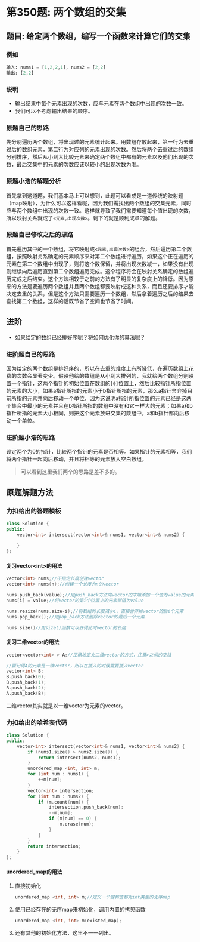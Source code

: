 # 第350题: 两个数组的交集

## 题目: 给定两个数组，编写一个函数来计算它们的交集

### 例如

```Python
输入: nums1 = [1,2,2,1], nums2 = [2,2]
输出: [2,2]
```

### 说明

* 输出结果中每个元素出现的次数，应与元素在两个数组中出现的次数一致。
* 我们可以不考虑输出结果的顺序。

### 原题自己的思路

先分别遍历两个数组，将出现过的元素统计起来。用数组存放起来，第一行为去重过后的数组元素，第二行为对应列的元素出现的次数。然后将两个去重过后的数组分别排序，然后从小到大比较元素来确定两个数组中都有的元素以及他们出现的次数，最后交集中的元素的次数应该以较小的出现次数为准。

### 原题小浩的解题分析

首先拿到这道题，我们基本马上可以想到，此题可以看成是一道传统的映射题（map映射），为什么可以这样看呢，因为我们需找出两个数组的交集元素，同时应与两个数组中出现的次数一致。这样就导致了我们需要知道每个值出现的次数，所以映射关系就成了`<元素,出现次数>`。剩下的就是顺利成章的解题。

### 原题自己修改之后的思路

首先遍历其中的一个数组，将它映射成`<元素,出现次数>`的组合，然后遍历第二个数组，按照映射关系确定的元素顺序来对第二个数组进行遍历，如果这个正在遍历的元素在第二个数组中出现了，则将这个数保留，并将出现次数减一，如果没有出现则继续向后遍历直到第二个数组遍历完成。这个程序将会在映射关系确定的数组遍历完成之后结束。这个方法相较于之前的方法有了明显的复杂度上的降低。因为原来的方法是要遍历两个数组并且两个数组都要映射成这种关系，而且还要排序才能决定去重的关系，但是这个方法只需要遍历一个数组，然后拿着遍历之后的结果去查找第二个数组，这样的话既节省了空间也节省了时间。

## 进阶

* 如果给定的数组已经排好序呢？将如何优化你的算法呢？

### 进阶题自己的思路

因为给定的两个数组是排好序的，所以在去重的难度上有所降低，在遍历数组上花费的次数会显著变少。假设他给的数组是从小到大排列的，我就给两个数组分别设置一个指针，这两个指针的初始位置在数组的`[0]`位置上，然后比较指针所指位置的元素的大小，如果a指针所指的元素小于b指针所指的元素，那么a指针舍弃掉目前所指的元素并向后移动一个单位，因为这说明a指针所指位置的元素已经是这两个集合中最小的元素并且在b指针所指的数组中没有和它一样大的元素；如果a和b指针所指的元素大小相同，则把这个元素放进交集的数组中，a和b指针都向后移动一个单位。

### 进阶题小浩的思路

设定两个为0的指针，比较两个指针的元素是否相等。如果指针的元素相等，我们将两个指针一起向后移动，并且将相等的元素放入空白数组。
> 可以看到这里我们两个的思路是差不多的。

## 原题解题方法

### 力扣给出的答题模板

```c++
class Solution {
public:
    vector<int> intersect(vector<int>& nums1, vector<int>& nums2) {
        
    }
};
```

#### 复习vector\<int\>的用法

```c++
vector<int> nums;//不指定长度创建vector
vector<int> nums(n);//创建一个长度为n的vector

nums.push_back(value);//用push_back方法向vector的末端添加一个值为value的元素
nums[i] = value;//将vector的第i个位置上的元素赋值为value

nums.resize(nums.size-i);//将数组的长度减小i，直接舍弃掉vector的后i个元素
nums.pop_back();//用pop_back方法删除vector的最后一个元素

nums.size()//用size()函数可以获得此时vector的长度
```

#### 复习二维vector的用法

```c++
vector<vector<int> > A;//正确地定义二维vector的方式，注意>之间的空格

//要记得A的元素是一维vector，所以在插入的时候需要插入vector
vector<int> B;
B.push_back(0);
B.push_back(1);
B.push_back(2);
A.push_back(B);
```

二维vector其实就是以一维vector为元素的vector。

### 力扣给出的哈希表代码

```c++
class Solution {
public:
    vector<int> intersect(vector<int>& nums1, vector<int>& nums2) {
        if (nums1.size() > nums2.size()) {
            return intersect(nums2, nums1);
        }
        unordered_map <int, int> m;
        for (int num : nums1) {
            ++m[num];
        }
        vector<int> intersection;
        for (int num : nums2) {
            if (m.count(num)) {
                intersection.push_back(num);
                --m[num];
                if (m[num] == 0) {
                    m.erase(num);
                }
            }
        }
        return intersection;
    }
};
```

#### unordered_map的用法

1. 直接初始化

    ```c++
    unordered_map <int, int> m;//定义一个键和值都为int类型的无序map
    ```

2. 使用已经存在的无序map来初始化，调用内置的拷贝函数

    ```c++
    unordered_map <int, int> m(existed_map);
    ```

3. 还有其他的初始化方法，这里不一一列出。
